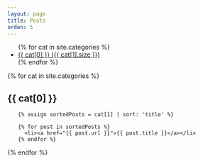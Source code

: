 ```yaml
---
layout: page
title: Posts
orden: 5
---
```


<ul>
{% for cat in site.categories %}
<li>
  <a href="#{{ cat[0] }}"> {{ cat[0] }} ({{ cat[1].size }})</a>
  </li>
{% endfor %}
</ul>

{% for cat in site.categories %}
  <h2 id="{{ cat[0] }}">{{ cat[0] }}</h2>
  <ul>
    
    {% assign sortedPosts = cat[1] | sort: 'title' %}

    {% for post in sortedPosts %}
      <li><a href="{{ post.url }}">{{ post.title }}</a></li>
    {% endfor %}

  </ul>
{% endfor %}
